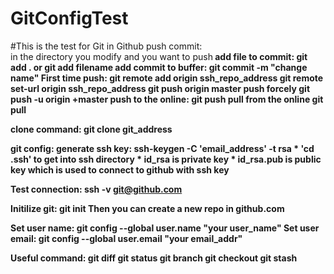 # GitConfigTest
#This is the test for Git in Github
push commit: <br>
in the directory you modify and you want to push<b>
add file to commit: 	git add .	or 	git add filename<b>
add commit to buffer: 	git commit -m "change name"<b>
First time push:	git remote add origin ssh_repo_address<b>
			git remote set-url origin ssh_repo_address<b>
			git push origin master<b>
push forcely		git push -u origin +master<b>
push to the online: 	git push<b>
pull from the online	git pull<b>

clone command:<b>
git clone git_address<b>

git config:<b>
generate ssh key: ssh-keygen -C 'email_address' -t rsa<b>
	* 'cd .ssh' to get into ssh directory<b>
	* id_rsa is private key<b>
	* id_rsa.pub is public key which is used to connect to github with ssh key<b>

Test connection: ssh -v git@github.com<b>

Initilize git: git init<b>
Then you can create a new repo in github.com<b>

Set user name: git config --global user.name "your user_name"<b>
Set user email: git config --global user.email "your email_addr"<b>

Useful command:<b>
git diff<b>
git status<b>
git branch<b>
git checkout<b>
git stash<b>



